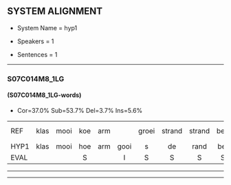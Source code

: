 
## SYSTEM ALIGNMENT

- System Name = hyp1

- Speakers = 1

- Sentences = 1

---

### S07C014M8_1LG

#### (S07C014M8_1LG-words)

- Cor=37.0%	Sub=53.7%	Del=3.7%	Ins=5.6%

|  |  |  |  |  |  |  |  |  |  |  |  |  |  |  |  |  |  |  |  |  |  |  |  |  |  |  |  |  |  |  |  |  |  |  |  |  |  |  |  |  |  |  |  |  |  |  |  |  |  |  |  |  |  |  |
|:--- |:---:|:---:|:---:|:---:|:---:|:---:|:---:|:---:|:---:|:---:|:---:|:---:|:---:|:---:|:---:|:---:|:---:|:---:|:---:|:---:|:---:|:---:|:---:|:---:|:---:|:---:|:---:|:---:|:---:|:---:|:---:|:---:|:---:|:---:|:---:|:---:|:---:|:---:|:---:|:---:|:---:|:---:|:---:|:---:|:---:|:---:|:---:|:---:|:---:|:---:|:---:|:---:|:---:|:---:|
| REF | klas | mooi | koe | arm |  | groei | strand | strand | bed | eerst | voor |  | draai | sjaal | * | * | * | * | herfst | *(heer) | herfst | duur | straat | straat | leeuw |  | clown | hoek | krant | hout | vriend | vriend | gauw | chips | groen | feest | reis | reis | jas | huis | paard | vijf | muts | muts | nieuw | kind | bang | oog | zacht | schoen | plas | neus | knoop | plank |
| HYP1 | klas | mooi | hoe | arm | gooi | s | de | rand | bet | eerst | voor | drai | er | s | sera | s | sal | l | a | heer | herfst | duur |  | sstraat | leeuw | lauen | laun | hoek | krant | hout |  | vvreemd | gou | kips | goon | feest | rees | res | jas | huis | paart | vijf | mut | mut | nieuw | kind | bang | co | zacht | schoen | glas | nus | noop | lank |
| EVAL |  |  | S |  | I | S | S | S | S |  |  | I | S | S | S | S | S | S | S | S |  |  | D | S |  | I | S |  |  |  | D | S | S | S | S |  | S | S |  |  | S |  | S | S |  |  |  | S |  |  | S | S | S | S |
---

---
